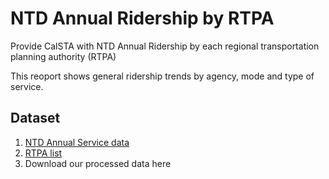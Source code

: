 # NTD Annual Ridership by RTPA


Provide CalSTA with NTD Annual Ridership by each regional transportation planning authority (RTPA)

This reoport shows general ridership trends by agency, mode and type of service. 

## Dataset
1. [NTD Annual Service data](https://www.transit.dot.gov/ntd/data-product/2022-annual-database-service)
2. [RTPA list](https://gis.data.ca.gov/datasets/CAEnergy::regional-transportation-planning-agencies/explore?appid=cf412a17daaa47bca93c6d6b7e77aff0&edit=true)
3. Download our processed data here

